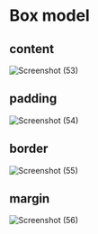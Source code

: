 ﻿# Box model

 ## content
![Screenshot (53)](https://github.com/FordPipatkittikul/LearningGit/assets/121902625/3d9646a3-1070-41f1-9c00-7542590d9a7e)
 ## padding
![Screenshot (54)](https://github.com/FordPipatkittikul/LearningGit/assets/121902625/d4cabe1b-e1d1-4840-9f5e-5f26cddef894)
 ## border
![Screenshot (55)](https://github.com/FordPipatkittikul/LearningGit/assets/121902625/8f6920db-c7a0-4d76-8353-6ad8282f789a)
 ## margin
![Screenshot (56)](https://github.com/FordPipatkittikul/LearningGit/assets/121902625/ed44e3f8-8e4c-4582-95ed-08b683b7e147)
 

